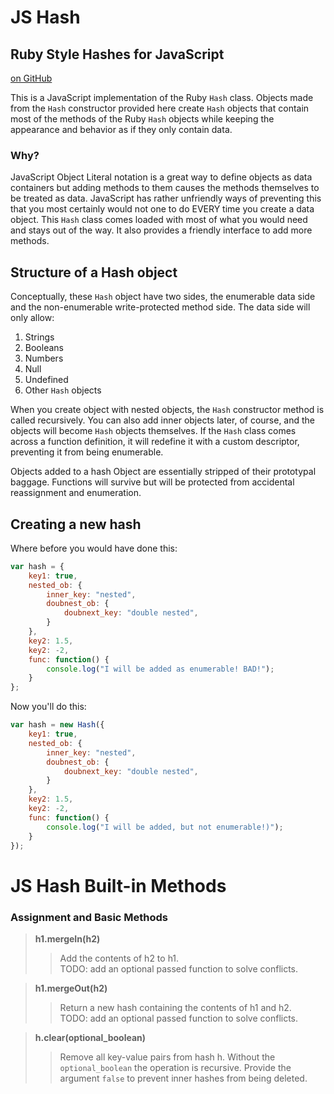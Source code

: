 # JS Hash

## Ruby Style Hashes for JavaScript

[on GitHub](http://github.com/Jeff-Russ/ruby-hash-for-js)  
	
This is a JavaScript implementation of the Ruby `Hash` class. Objects made from the `Hash` constructor provided here create `Hash` objects that contain most of the methods of the Ruby `Hash` objects while keeping the appearance and behavior as if they only contain data.  

### Why?  

JavaScript Object Literal notation is a great way to define objects as data containers but adding methods to them causes the methods themselves to be treated as data. JavaScript has rather unfriendly ways of preventing this that you most certainly would not one to do EVERY time you create a data object. This `Hash` class comes loaded with most of what you would need and stays out of the way. It also provides a friendly interface to add more methods.  

## Structure of a Hash object

Conceptually, these `Hash` object have two sides, the enumerable data side and the non-enumerable write-protected method side. The data side will only allow:  
 
1. Strings
2. Booleans
3. Numbers
4. Null
5. Undefined
6. Other `Hash` objects

When you create object with nested objects, the `Hash` constructor method is called recursively. You can also add inner objects later, of course, and the objects will become `Hash` objects themselves. If the `Hash` class comes across a function definition, it will redefine it with a custom descriptor, preventing it from being enumerable.  

Objects added to a hash Object are essentially stripped of their prototypal  baggage. Functions will survive but will be protected from accidental reassignment and enumeration.  

## Creating a new hash

Where before you would have done this:  

```javascript
var hash = {
	key1: true,
	nested_ob: {
		inner_key: "nested",
		doubnest_ob: {
			doubnext_key: "double nested",
		}
	},
	key2: 1.5,
	key2: -2,
	func: function() {
		console.log("I will be added as enumerable! BAD!");
	}
};
```

Now you'll do this:

```javascript
var hash = new Hash({
	key1: true,
	nested_ob: {
		inner_key: "nested",
		doubnest_ob: {
			doubnext_key: "double nested",
		}
	},
	key2: 1.5,
	key2: -2,
	func: function() {
		console.log("I will be added, but not enumerable!)");
	}
});
```


# JS Hash Built-in Methods

### Assignment and Basic Methods
    
> __h1.mergeIn(h2)__ 
>> Add the contents of h2 to h1.  
>> TODO: add an optional passed function to solve conflicts.

>__h1.mergeOut(h2)__
>> Return a new hash containing the contents of h1 and h2.  
>> TODO: add an optional passed function to solve conflicts.

>__h.clear(optional_boolean)__ 
>> Remove all key-value pairs from hash h.
>> Without the `optional_boolean` the operation is recursive. Provide the argument `false` to prevent inner hashes from being deleted.  
